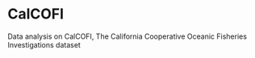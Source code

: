 # CalCOFI
Data analysis on CalCOFI, The California Cooperative Oceanic Fisheries Investigations dataset
